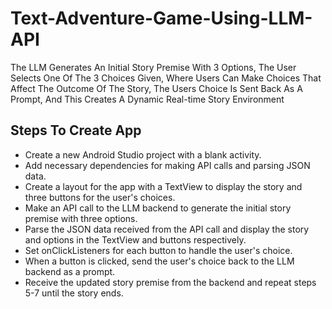 # Text-Adventure-Game-Using-LLM-API
The LLM Generates An Initial Story Premise With 3 Options, The User Selects One Of The 3 Choices Given, Where Users Can Make Choices That Affect The Outcome Of The Story, The Users Choice Is Sent Back As A Prompt, And This Creates A Dynamic Real-time Story Environment 

## Steps To Create App 

- Create a new Android Studio project with a blank activity.
- Add necessary dependencies for making API calls and parsing JSON data.
- Create a layout for the app with a TextView to display the story and three buttons for the user's choices.
- Make an API call to the LLM backend to generate the initial story premise with three options.
- Parse the JSON data received from the API call and display the story and options in the TextView and buttons respectively.
- Set onClickListeners for each button to handle the user's choice.
- When a button is clicked, send the user's choice back to the LLM backend as a prompt.
- Receive the updated story premise from the backend and repeat steps 5-7 until the story ends.
